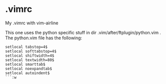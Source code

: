 # .vimrc
My .vimrc with vim-airline

This one uses the python specific stuff in dir .vim/after/ftplugin/python.vim .
The python.vim file has the following:
```
setlocal tabstop=4$
setlocal softtabstop=4$
setlocal shiftwidth=4$
setlocal textwidth=80$
setlocal smarttab$
setlocal noexpandtab$
setlocal autoindent$
```:w



